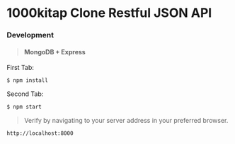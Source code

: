 # 1000kitap Clone Restful JSON API

### Development

> #### MongoDB + Express

First Tab:
```sh
$ npm install
```

Second Tab:
```sh
$ npm start
```

> Verify by navigating to your server address in your preferred browser.

```sh
http://localhost:8000
```